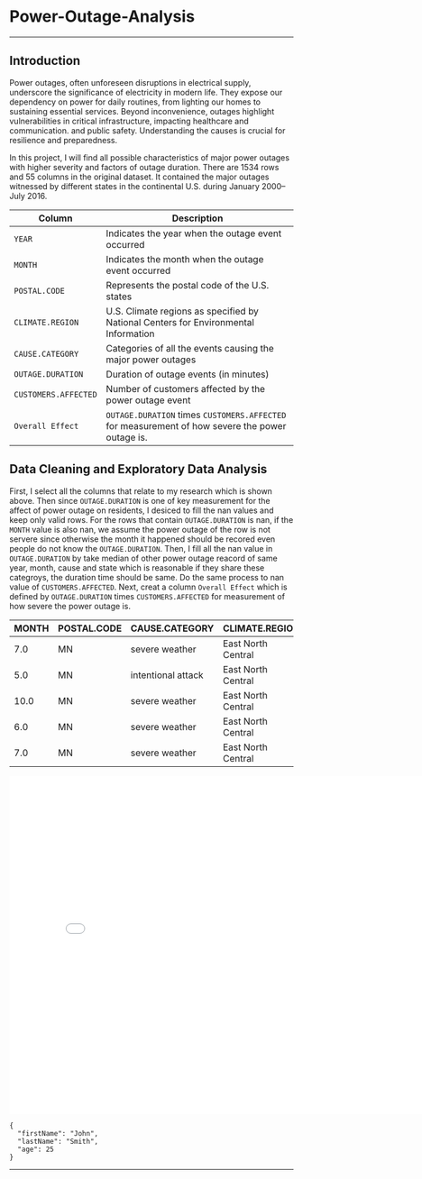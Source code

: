 # Power-Outage-Analysis

---

## Introduction

Power outages, often unforeseen disruptions in electrical supply, underscore the significance of electricity in modern
life. They expose our dependency on power for daily routines, from lighting our homes to sustaining essential services.
Beyond inconvenience, outages highlight vulnerabilities in critical infrastructure, impacting healthcare and communication.
and public safety. Understanding the causes is crucial for resilience and preparedness.

In this project, I will find all possible characteristics of major power outages with higher severity and factors of
outage duration.
There are 1534 rows and 55 columns in the original dataset. It contained the major outages witnessed by different states 
in the continental U.S. during January 2000–July 2016.

| Column             | Description                                                                          |
|--------------------|--------------------------------------------------------------------------------------|
| `YEAR`             | Indicates the year when the outage event occurred                                    |
| `MONTH`            | Indicates the month when the outage event occurred                                   |
| `POSTAL.CODE`      | Represents the postal code of the U.S. states                                        |
| `CLIMATE.REGION`   | U.S. Climate regions as specified by National Centers for Environmental Information  |
| `CAUSE.CATEGORY`   | Categories of all the events causing the major power outages                         |
| `OUTAGE.DURATION`  | Duration of outage events (in minutes)                                               |
| `CUSTOMERS.AFFECTED` | Number of customers affected by the power outage event                               |
|`Overall Effect`| `OUTAGE.DURATION` times `CUSTOMERS.AFFECTED` for measurement of how severe the power outage is.|

## Data Cleaning and Exploratory Data Analysis
First, I select all the columns that relate to my research which is shown above.
Then since `OUTAGE.DURATION` is one of key measurement for the affect of power outage on residents, I desiced to fill
the nan values and keep only valid rows.
For the rows that contain `OUTAGE.DURATION` is nan, if the `MONTH` value is also nan, we assume the power outage of the row is not
servere since otherwise the month it happened should be recored even people do not know the `OUTAGE.DURATION`.
Then, I fill all the nan value in `OUTAGE.DURATION` by take median of other power outage reacord of same year, month, cause and state
which is reasonable if they share these categroys, the duration time should be same. Do the same process to
nan value of `CUSTOMERS.AFFECTED`.
Next, creat a column `Overall Effect` which is defined by `OUTAGE.DURATION` times `CUSTOMERS.AFFECTED` for measurement of 
how severe the power outage is.

| MONTH   | POSTAL.CODE  | CAUSE.CATEGORY|	CLIMATE.REGION|	CUSTOMERS.AFFECTED|	OUTAGE.DURATION| Overall Effect  |
|-------- |--------------|---------------|----------------|-------------------|----------------|-----------------|
|7.0	|MN	|severe weather|	East North Central|	70000.0|	3060.0|	214200000.0|
|5.0	|MN	|intentional attack|East North Central|	2970.5|	1.0|	2970.5|
|10.0	|MN|	severe weather|	East North Central|	70000.0|	3000.0|	210000000.0|
|6.0	|MN|	severe weather|	East North Central|	68200.0|	2550.0|	173910000.0|
|7.0	|MN|	severe weather|	East North Central|	250000.0|	1740.0|	435000000.0|


<iframe src="Pie of Cause Category.html" width=800 height=600 frameBorder=0></iframe>

```
{
  "firstName": "John",
  "lastName": "Smith",
  "age": 25
}
```
---